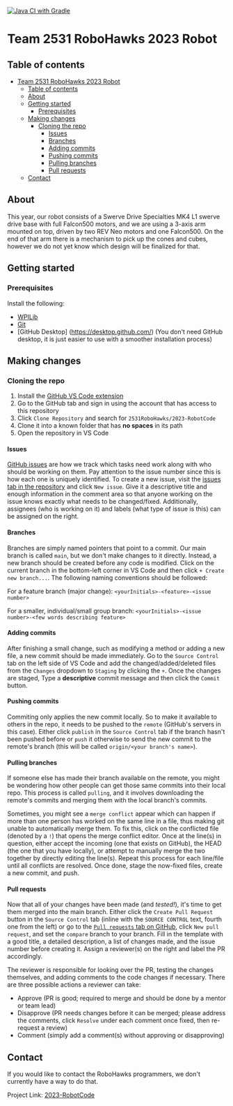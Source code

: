 [![Java CI with Gradle](https://github.com/WaterGame2023/RH-2023-Code/actions/workflows/gradle.yml/badge.svg)](https://github.com/WaterGame2023/RH-2023-Code/actions/workflows/gradle.yml)
# Team 2531 RoboHawks 2023 Robot

## Table of contents

- [Team 2531 RoboHawks 2023 Robot](#team-2531-robohawks-2023-robot)
  - [Table of contents](#table-of-contents)
  - [About](#about)
  - [Getting started](#getting-started)
    - [Prerequisites](#prerequisites)
  - [Making changes](#making-changes)
    - [Cloning the repo](#cloning-the-repo)
      - [Issues](#issues)
      - [Branches](#branches)
      - [Adding commits](#adding-commits)
      - [Pushing commits](#pushing-commits)
      - [Pulling branches](#pulling-branches)
      - [Pull requests](#pull-requests)
  - [Contact](#contact)

## About

This year, our robot consists of a Swerve Drive Specialties MK4 L1 swerve drive base with full Falcon500 motors, and we are using a 3-axis arm mounted on top, driven by two REV Neo motors and one Falcon500. On the end of that arm there is a mechanism to pick up the cones and cubes, however we do not yet know which design will be finalized for that.

## Getting started

### Prerequisites

Install the following:
- [WPILib](https://docs.wpilib.org/en/stable/docs/getting-started/getting-started-frc-control-system/wpilib-setup.html)
- [Git](https://git-scm.com/download/win)
- [GitHub Desktop] (https://desktop.github.com/) (You don't need GitHub desktop, it is just easier to use with a smoother installation process)

## Making changes

### Cloning the repo

1. Install the [GitHub VS Code extension](vscode:extension/GitHub.vscode-pull-request-github)
2. Go to the GitHub tab and sign in using the account that has access to this repository
3. Click `Clone Repository` and search for `2531RoboHawks/2023-RobotCode`
4. Clone it into a known folder that has **no spaces** in its path
5. Open the repository in VS Code

#### Issues

[GitHub issues](https://github.com/2531RoboHawks/2023-RobotCode/issues) are how we track which tasks need work along with who should be working on them. Pay attention to the issue number since this is how each one is uniquely identified. To create a new issue, visit the [issues tab in the repository](https://github.com/2531RoboHawks/2023-RobotCode/issues) and click `New issue`. Give it a descriptive title and enough information in the comment area so that anyone working on the issue knows exactly what needs to be changed/fixed. Additionally, assignees (who is working on it) and labels (what type of issue is this) can be assigned on the right.

#### Branches

Branches are simply named pointers that point to a commit. Our main branch is called `main`, but we don't make changes to it directly. Instead, a new branch should be created before any code is modified. Click on the current branch in the bottom-left corner in VS Code and then click `+ Create new branch...`. The following naming conventions should be followed:

For a feature branch (major change):
`<yourInitials>-<feature>-<issue number>`

For a smaller, individual/small group branch:
`<yourInitials>-<issue number>-<few words describing feature>`

#### Adding commits

After finishing a small change, such as modifying a method or adding a new file, a new commit should be made immediately. Go to the `Source Control` tab on the left side of VS Code and add the changed/added/deleted files from the `Changes` dropdown to `Staging` by clicking the `+`. Once the changes are staged, Type a **descriptive** commit message and then click the `Commit` button.

#### Pushing commits

Commiting only applies the new commit locally. So to make it available to others in the repo, it needs to be pushed to the `remote` (GitHub's servers in this case). Either click `publish` in the `Source Control` tab if the branch hasn't been pushed before or `push` it otherwise to send the new commit to the remote's branch (this will be called `origin/<your branch's name>`).

#### Pulling branches

If someone else has made their branch available on the remote, you might be wondering how other people can get those same commits into their local repo. This process is called `pulling`, and it involves downloading the remote's commits and merging them with the local branch's commits.

Sometimes, you might see a `merge conflict` appear which can happen if more than one person has worked on the same line in a file, thus making git unable to automatically merge them. To fix this, click on the conflicted file (denoted by a `!`) that opens the merge conflict editor. Once at the line(s) in question, either accept the incoming (one that exists on GitHub), the HEAD (the one that you have locally), or attempt to manually merge the two together by directly editing the line(s). Repeat this process for each line/file until all conflicts are resolved. Once done, stage the now-fixed files, create a new commit, and push.

#### Pull requests

Now that all of your changes have been made (and *tested!*), it's time to get them merged into the main branch. Either click the `Create Pull Request` button in the `Source Control` tab (inline with the `SOURCE CONTROL` text, fourth one from the left) or go to the [`Pull requests` tab on GitHub](https://github.com/2531RoboHawks/2023-RobotCode/pulls), click `New pull request`, and set the `compare` branch to your branch. Fill in the template with a good title, a detailed description, a list of changes made, and the issue number before creating it. Assign a reviewer(s) on the right and label the PR accordingly.

The reviewer is responsible for looking over the PR, testing the changes themselves, and adding comments to the code changes if necessary. There are three possible actions a reviewer can take:

- Approve (PR is good; required to merge and should be done by a mentor or team lead)
- Disapprove (PR needs changes before it can be merged; please address the comments, click `Resolve` under each comment once fixed, then re-request a review)
- Comment (simply add a comment(s) without approving or disapproving)

## Contact

If you would like to contact the RoboHawks programmers, we don't currently have a way to do that.

Project Link: [2023-RobotCode](https://github.com/2531RoboHawks/2023-RobotCode)
